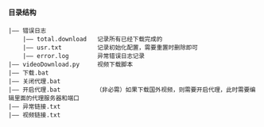 #### 目录结构
	
	|—— 错误日志
		|—— total.download   记录所有已经下载完成的
		|—— usr.txt          记录初始化配置，需要重置时删除即可
		|—— error.log 		 异常错误日志记录	   
	|—— videoDownload.py     视频下载脚本
	|—— 下载.bat
	|—— 关闭代理.bat
	|—— 开启代理.bat  		  （非必需）如果下载国外视频，则需要开启代理，此时需要编辑里面的代理服务器和端口 	
	|—— 异常链接.txt
	|—— 视频链接.txt
